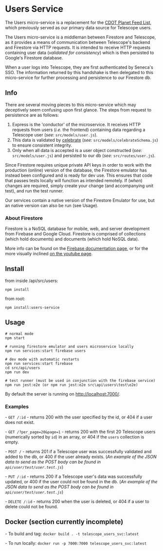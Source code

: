 # Users Service

The Users micro-service is a replacement for the [CDOT Planet Feed List](https://wiki.cdot.senecacollege.ca/wiki/Planet_CDOT_Feed_List), which previously served as our primary data source for Telescope users.

The Users micro-service is a middleman between Firestore and Telescope, as it provides a means of communication between Telescope's backend and Firestore via HTTP requests. It is intended to receive HTTP requests containing user data (_*validated for consistency*_) which is then persisted to Google's Firestore database.

When a user logs into Telescope, they are first authenticated by Seneca's SSO. The information returned by this handshake is then delegated to this micro-service for further processing and persistence to our Firestore db.

## Info

There are several moving pieces to this micro-service which may deceptively seem confusing upon first glance. The steps from request to persistence are as follows:

1. Express is the 'conductor' of the microservice. It receives HTTP requests from users (_i.e._ the frontend) containing data regarding a Telescope user (_see:_ `src/models/user.js`).
2. This data is validated by [celebrate](https://www.npmjs.com/package/celebrate) (_see:_ `src/models/celebrateSchema.js`) to ensure consistent integrity.
3. Only when all data is accepted is a user object constructed (_see:_ `src/models/user.js`) and persisted to our db (_see:_ `src/routes/user.js`).

Since Firestore requires unique private API keys in order to work with the production (online) version of the database, the Firestore emulator has instead been configured and is ready for dev use. This ensures that code that passes tests locally will function as intended remotely. If (_when_) changes are required, simply create your change (and accompanying unit test), and run the test runner.

Our services contain a native version of the Firestore Emulator for use, but an native version can also be run (see Usage).

### About Firestore

Firestore is a NoSQL database for mobile, web, and server development from Firebase and Google Cloud. Firestore is comprised of collections (which hold documents) and documents (which hold NoSQL data).

More info can be found on the [Firebase documentation page](https://firebase.google.com/docs/firestore), or for the more visually inclined [on the youtube page](https://www.youtube.com/playlist?list=PLl-K7zZEsYLluG5MCVEzXAQ7ACZBCuZgZ).

## Install

from inside /api/src/users:

```
npm install
```

from root:

```
npm install:users-service
```

## Usage

```
# normal mode
npm start

# running firestore emulator and users microservice locally
npm run services:start firebase users

# dev mode with automatic restarts
npm run services:start firebase
cd src/api/users
npm run dev

# test runner (must be used in conjunction with the firebase service)
npm run jest:e2e (or npm run jest:e2e src\api\users\test\e2e)
```

By default the server is running on <http://localhost:7000/>.

### Examples

\- `GET /:id` - returns 200 with the user specified by the id, or 404 if a user does not exist.

\- `GET /?per_page=20&page=1` - returns 200 with the first 20 Telescope users (numerically sorted by `id`) in an array, or 404 if the `users` collection is empty.

\- `POST /` - returns 201 if a Telescope user was successfully validated and added to the db, or 400 if the user already exists. (_An example of the JSON data to send as the POST body can be found in `api/user/test/user.test.js`_)

\- `PUT /:id` - returns 200 if a Telescope user's data was successfully updated, or 400 if the user could not be found in the db. (_An example of the JSON data to send as the POST body can be found in `api/user/test/user.test.js`_)

\- `DELETE /:id` - returns 200 when the user is deleted, or 404 if a user to delete could not be found.

## Docker (section currently incomplete)

\- To build and tag: `docker build . -t telescope_users_svc:latest`

\- To run locally: `docker run -p 7000:7000 telescope_users_svc:latest`
